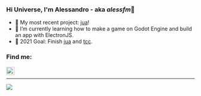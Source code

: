### Hi Universe, I'm Alessandro - aka *alessfm*👋

- 🌵 My most recent project: [jua][jua]!
- 📝 I’m currently learning how to make a game on Godot Engine and build an app with ElectronJS.
- 🎯 2021 Goal: Finish [jua][jua] and [tcc][tcc].

### Find me:

[<img align="left" alt="Alessandro Figueiredo | LinkedIn" width="22px" src="https://cdn.jsdelivr.net/npm/simple-icons@v3/icons/linkedin.svg" />][linkedin]
<br />

***

<a href="https://github.com/digvijay173">
  <img align="center" src="https://github-readme-stats.vercel.app/api/top-langs/?username=alessfm&theme=tokyonight&layout=compact&" />
</a>

[linkedin]: https://www.linkedin.com/in/alessandro-malheiro/
[jua]: https://github.com/alessfm/jua
[tcc]: https://github.com/alessfm/the-candle-curse
